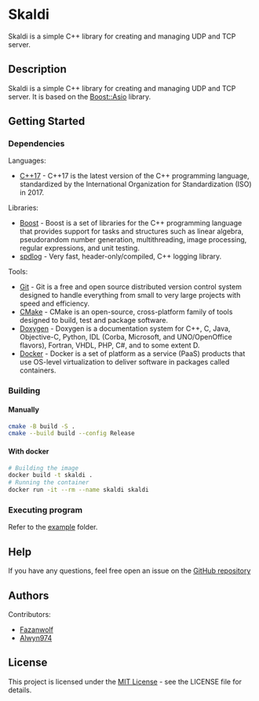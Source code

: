 # Skaldi

Skaldi is a simple C++ library for creating and managing UDP and TCP server.

## Description

Skaldi is a simple C++ library for creating and managing UDP and TCP server. It is based on the [Boost::Asio](https://www.boost.org/doc/libs/1_76_0/doc/html/boost_asio.html) library.

## Getting Started

### Dependencies

Languages:
* [C++17](https://en.cppreference.com/w/cpp/17) - C++17 is the latest version of the C++ programming language, standardized by the International Organization for Standardization (ISO) in 2017.

Libraries:
* [Boost](https://www.boost.org/) - Boost is a set of libraries for the C++ programming language that provides support for tasks and structures such as linear algebra, pseudorandom number generation, multithreading, image processing, regular expressions, and unit testing.
* [spdlog](https://github.com/gabime/spdlog) - Very fast, header-only/compiled, C++ logging library.

Tools:
* [Git](https://git-scm.com/) - Git is a free and open source distributed version control system designed to handle everything from small to very large projects with speed and efficiency.
* [CMake](https://cmake.org/) - CMake is an open-source, cross-platform family of tools designed to build, test and package software.
* [Doxygen](https://www.doxygen.nl/index.html) - Doxygen is a documentation system for C++, C, Java, Objective-C, Python, IDL (Corba, Microsoft, and UNO/OpenOffice flavors), Fortran, VHDL, PHP, C#, and to some extent D.
* [Docker](https://www.docker.com/) - Docker is a set of platform as a service (PaaS) products that use OS-level virtualization to deliver software in packages called containers.

### Building

#### Manually

```bash
cmake -B build -S .
cmake --build build --config Release
```

#### With docker

```bash
# Building the image
docker build -t skaldi .
# Running the container
docker run -it --rm --name skaldi skaldi
```

### Executing program

Refer to the [example](example/README.md) folder.

## Help

If you have any questions, feel free open an issue on the [GitHub repository](https://github.com/Fazanwolf/Skaldi/issues)

## Authors

Contributors:
* [Fazanwolf](https://github.com/Fazanwolf)
* [Alwyn974](https://github.com/Alwyn974)

## License

This project is licensed under the [MIT License](LICENSE) - see the LICENSE file for details.